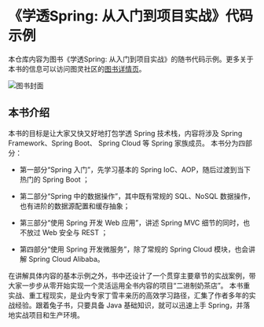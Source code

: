# 《学透Spring: 从入门到项目实战》代码示例

本仓库内容为图书《学透Spring: 从入门到项目实战》的随书代码示例。更多关于本书的信息可以访问图灵社区的[图书详情页](https://www.ituring.com.cn/book/2910)。

![图书封面](https://file.ituring.com.cn/LargeCover/23027cf5bbb49553f373)




## 本书介绍

本书的目标是让大家又快又好地打包学透 Spring 技术栈，内容将涉及 Spring Framework、Spring Boot、 Spring Cloud 等 Spring 家族成员。 本书分为四部分：

* 第一部分“Spring 入门”，先学习基本的 Spring IoC、AOP，随后过渡到当下热门的 Spring Boot ；

* 第二部分“Spring 中的数据操作”，其中既有常规的 SQL、NoSQL 数据操作，也有进阶的数据源配置和缓存抽象；

* 第三部分“使用 Spring 开发 Web 应用”，讲述 Spring MVC 细节的同时，也不放过 Web 安全与 REST ；

* 第四部分“使用 Spring 开发微服务”，除了常规的 Spring Cloud 模块，也会讲解 Spring Cloud Alibaba。

在讲解具体内容的基本示例之外，书中还设计了一个贯穿主要章节的实战案例，带大家一步步从零开始实现一个灵活运用全书内容的项目“二进制奶茶店”。 本书重实战、重工程现实，是业内专家丁雪丰亲历的高效学习路径，汇集了作者多年的实战经验。跟着兔子书，只要具备 Java 基础知识，就可以迅速上手 Spring，并落地实战项目和生产环境。

